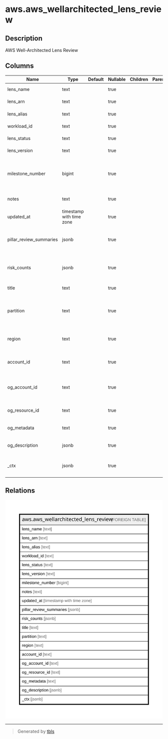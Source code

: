 # aws.aws_wellarchitected_lens_review

## Description

AWS Well-Architected Lens Review

## Columns

| Name | Type | Default | Nullable | Children | Parents | Comment |
| ---- | ---- | ------- | -------- | -------- | ------- | ------- |
| lens_name | text |  | true |  |  | The full name of the lens. |
| lens_arn | text |  | true |  |  | The ARN for the lens. |
| lens_alias | text |  | true |  |  | The alias of the lens. |
| workload_id | text |  | true |  |  | The ID assigned to the workload. |
| lens_status | text |  | true |  |  | The status of the lens. |
| lens_version | text |  | true |  |  | The version of the lens. |
| milestone_number | bigint |  | true |  |  | The milestone number. A workload can have a maximum of 100 milestones. |
| notes | text |  | true |  |  | The notes associated with the workload. |
| updated_at | timestamp with time zone |  | true |  |  | The date and time of the last update. |
| pillar_review_summaries | jsonb |  | true |  |  | A map from risk names to the count of how questions have that rating. |
| risk_counts | jsonb |  | true |  |  | A map from risk names to the count of how questions have that rating. |
| title | text |  | true |  |  | Title of the resource. |
| partition | text |  | true |  |  | The AWS partition in which the resource is located (aws, aws-cn, or aws-us-gov). |
| region | text |  | true |  |  | The AWS Region in which the resource is located. |
| account_id | text |  | true |  |  | The AWS Account ID in which the resource is located. |
| og_account_id | text |  | true |  |  | The Platform Account ID in which the resource is located. |
| og_resource_id | text |  | true |  |  | The unique ID of the resource in opengovernance. |
| og_metadata | text |  | true |  |  | Platform Metadata of the AWS resource. |
| og_description | jsonb |  | true |  |  | The full model description of the resource |
| _ctx | jsonb |  | true |  |  | Steampipe context in JSON form, e.g. connection_name. |

## Relations

![er](aws.aws_wellarchitected_lens_review.svg)

---

> Generated by [tbls](https://github.com/k1LoW/tbls)
